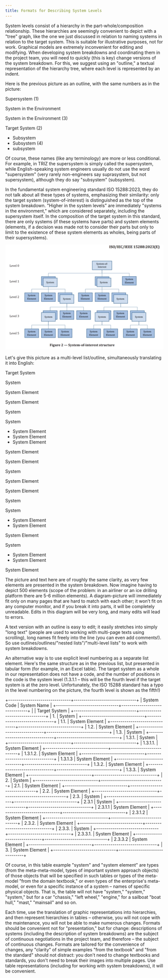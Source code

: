 ```yaml
---
title: Formats for Describing System Levels
---
```


System levels consist of a hierarchy in the part-whole/composition relationship. These hierarchies are seemingly convenient to depict with a "tree" graph, like the one we just discussed in relation to naming systems in relation to the target system. This is suitable for illustrative purposes, not for work. Graphical models are extremely inconvenient for editing and modifying. When developing system breakdowns and coordinating them in the project team, you will need to quickly (this is key) change versions of the system breakdown. For this, we suggest using an "outline," a textual representation of the hierarchy tree, where each level is represented by an indent.

Here is the previous picture as an outline, with the same numbers as in the picture:

Supersystem (1)

System in the Environment

System in the Environment (3)

Target System (2)

- Subsystem
- Subsystem (4)
- subsystem

Of course, these names (like any terminology) are more or less conditional. For example, in TRIZ the supersystem is simply called the supersystem, while English-speaking system engineers usually do not use the word "supersystem" (very rarely non-engineers say suprasystem, but not supersystem), although they do say "subsystem" (subsystem).

In the fundamental system engineering standard ISO 15288:2023, they do not talk about all these types of systems, emphasizing their similarity: only the target system (system-of-interest) is distinguished as the top of the system breakdown. "Higher in the system levels" are immediately "systems in the environment," which are considered separately, including the supersystem itself. In the composition of the target system in this standard, there are only systems (if these systems have parts) and system elements (elements, if a decision was made not to consider their parts but only to limit to the existence of these system elements as wholes, being parts of their supersystems).


![](07-formats-for-describing-systems-levels-33.png)


Let's give this picture as a multi-level list/outline, simultaneously translating it into English:

Target System

System

System Element

System Element

System

System

- System Element
- System Element
- System Element

System Element

System Element

System

System Element

System Element

System

System

- System Element
- System Element

System Element

System

- System Element
- System Element

System Element

The picture and text here are of roughly the same clarity, as very few elements are presented in the system breakdown. Now imagine having to depict 500 elements (scope of the problem: in an airliner or an ice drilling platform there are 5-6 million elements). A diagram-picture will immediately fit only on many pages that are hard to match with each other; it won’t fit on any computer monitor, and if you break it into parts, it will be completely unreadable. Edits in this diagram will be very long, and many edits will lead to errors.

A text version with an outline is easy to edit; it easily stretches into simply "long text" (people are used to working with multi-page texts using scrolling), long names fit freely into the line (you can even add comments!). So use outlines/outlines/"nested lists"/"multi-level lists" to work with system breakdowns.

An alternative way is to use explicit level numbering as a separate list element. Here's the same structure as in the previous list, but presented in tabular form (for example, in an Excel table). The target system as a whole in our representation does not have a code, and the number of positions in the code is the system level (1.3.1.1 – this will be the fourth level if the target system is at the zero level. Unfortunately, the ISO 15288 standard has a typo in the level numbering on the picture, the fourth level is shown as the fifth!)

+-------------------------------+-------------------------------+
| System Code                   | System Name                   |
+-------------------------------+-------------------------------+
|                               | Target System                 |
+-------------------------------+-------------------------------+
| 1.                            | System                        |
+-------------------------------+-------------------------------+
| 1.1.                          | System Element                |
+-------------------------------+-------------------------------+
| 1.2.                          | System Element                |
+-------------------------------+-------------------------------+
| 1.3.                          | System                        |
+-------------------------------+-------------------------------+
| 1.3.1.                        | System                        |
+-------------------------------+-------------------------------+
| 1.3.1.1.                      | System Element                |
+-------------------------------+-------------------------------+
| 1.3.1.2.                      | System Element                |
+-------------------------------+-------------------------------+
| 1.3.1.3                       | System Element                |
+-------------------------------+-------------------------------+
| 1.3.2.                        | System Element                |
+-------------------------------+-------------------------------+
| 1.3.3.                        | System Element                |
+-------------------------------+-------------------------------+
| 2.                            | System                        |
+-------------------------------+-------------------------------+
| 2.1.                          | System Element                |
+-------------------------------+-------------------------------+
| 2.2.                          | System Element                |
+-------------------------------+-------------------------------+
| 2.3.                          | System                        |
+-------------------------------+-------------------------------+
| 2.3.1                         | System                        |
+-------------------------------+-------------------------------+
| 2.3.1.1                       | System Element                |
+-------------------------------+-------------------------------+
| 2.3.1.2                       | System Element                |
+-------------------------------+-------------------------------+
| 2.3.2.                        | System Element                |
+-------------------------------+-------------------------------+
| 2.3.3.                        | System                        |
+-------------------------------+-------------------------------+
| 2.3.3.1.                      | System Element                |
+-------------------------------+-------------------------------+
| 2.3.3.2                       | System Element                |
+-------------------------------+-------------------------------+
| 3.                            | System Element                |
+-------------------------------+-------------------------------+

Of course, in this table example "system" and "system element" are types (from the meta-meta-model, types of important system approach objects) of those objects that will be specified in such tables or types of the meta-model "from the domain textbook," or even types of the enterprise's meta-model, or even for a specific instance of a system – names of specific physical objects. That is, the table will not have "system," "system," "system," but for a car "chassis," "left wheel," "engine," for a sailboat "boat hull," "mast," "mainsail" and so on.

Each time, use the translation of graphic representations into hierarchies, and then represent hierarchies in tables – otherwise, you will not cope with the maintenance, you will not be able to make numerous changes. Formats should be convenient not for "presentation," but for change: descriptions of systems (including the description of system breakdowns) are the subject of continuous negotiations in the project team, and therefore – the subject of continuous changes. Formats are tailored for the convenience of changes, any "clarity" of simple examples "from the textbook" and "from the standard" should not distract: you don't need to change textbooks and standards, you don't need to break their images into multiple pages. Use table representations (including for working with system breakdowns), it will be convenient.